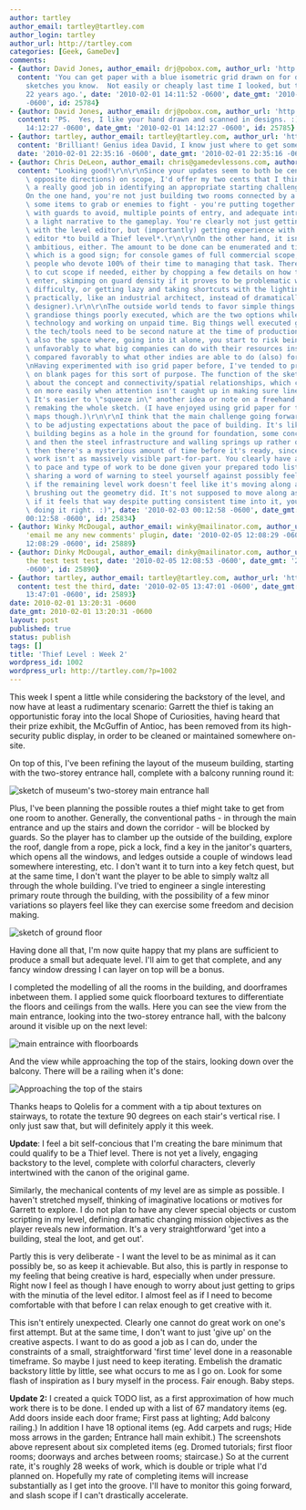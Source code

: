 ```yaml
---
author: tartley
author_email: tartley@tartley.com
author_login: tartley
author_url: http://tartley.com
categories: [Geek, GameDev]
comments:
- {author: David Jones, author_email: drj@pobox.com, author_url: 'http://drj11.wordpress.com/',
  content: 'You can get paper with a blue isometric grid drawn on for doing your isometric
    sketches you know.  Not easily or cheaply last time I looked, but that was about
    22 years ago.', date: '2010-02-01 14:11:52 -0600', date_gmt: '2010-02-01 14:11:52
    -0600', id: 25784}
- {author: David Jones, author_email: drj@pobox.com, author_url: 'http://drj11.wordpress.com/',
  content: 'PS.  Yes, I like your hand drawn and scanned in designs. :)', date: '2010-02-01
    14:12:27 -0600', date_gmt: '2010-02-01 14:12:27 -0600', id: 25785}
- {author: tartley, author_email: tartley@tartley.com, author_url: 'http://tartley.com',
  content: 'Brilliant! Genius idea David, I know just where to get some. Thanks!',
  date: '2010-02-01 22:35:16 -0600', date_gmt: '2010-02-01 22:35:16 -0600', id: 25796}
- {author: Chris DeLeon, author_email: chris@gamedevlessons.com, author_url: 'http://www.cdgdl.com/?page=about',
  content: "Looking good!\r\n\r\nSince your updates seem to both be centered (from\
    \ opposite directions) on scope, I'd offer my two cents that I think you've done\
    \ a really good job in identifying an appropriate starting challenge.\r\n\r\n\
    On the one hand, you're not just building two rooms connected by a hallway with\
    \ some items to grab or enemies to fight - you're putting together a genuine building\
    \ with guards to avoid, multiple points of entry, and adequate intricacy to attach\
    \ a light narrative to the gameplay. You're clearly not just getting experience\
    \ with the level editor, but (importantly) getting experience with using the level\
    \ editor *to build a Thief level*.\r\n\r\nOn the other hand, it isn't hopelessly\
    \ ambitious, either. The amount to be done can be enumerated and time estimated,\
    \ which is a good sign; for console games of full commercial scope, there are\
    \ people who devote 100% of their time to managing that task. There's also room\
    \ to cut scope if needed, either by chopping a few details on how the player could\
    \ enter, skimping on guard density if it proves to be problematic when tuning\
    \ difficulty, or getting lazy and taking shortcuts with the lighting (by thinking\
    \ practically, like an industrial architect, instead of dramatically, like a set\
    \ designer).\r\n\r\nThe outside world tends to favor simple things done well than\
    \ grandiose things poorly executed, which are the two options while learning a\
    \ technology and working on unpaid time. Big things well executed generally means\
    \ the tech/tools need to be second nature at the time of production, and that's\
    \ also the space where, going into it alone, you start to risk being compared\
    \ unfavorably to what big companies can do with their resources instead of being\
    \ compared favorably to what other indies are able to do (also) for free.\r\n\r\
    \nHaving experimented with iso grid paper before, I've tended to prefer freehanding\
    \ on blank pages for this sort of purpose. The function of the sketches is more\
    \ about the concept and connectivity/spatial relationships, which can be iterated\
    \ on more easily when attention isn't caught up in making sure lines meet up.\
    \ It's easier to \"squeeze in\" another idea or note on a freehand drawing without\
    \ remaking the whole sketch. (I have enjoyed using grid paper for tile-based game\
    \ maps though.)\r\n\r\nI think that the main challenge going forward is going\
    \ to be adjusting expectations about the pace of building. It's like how a real\
    \ building begins as a hole in the ground for foundation, some concrete gets poured,\
    \ and then the steel infrastructure and walling springs up rather quickly... but\
    \ then there's a mysterious amount of time before it's ready, since the detail\
    \ work isn't as massively visible part-for-part. You clearly have a sense of how\
    \ to pace and type of work to be done given your prepared todo list, I'm just\
    \ sharing a word of warning to steel yourself against possibly feeling discouraged\
    \ if the remaining level work doesn't feel like it's moving along as quickly as\
    \ brushing out the geometry did. It's not supposed to move along as quickly, so\
    \ if it feels that way despite putting consistent time into it, you're probably\
    \ doing it right. :)", date: '2010-02-03 00:12:58 -0600', date_gmt: '2010-02-03
    00:12:58 -0600', id: 25834}
- {author: Winky McDougal, author_email: winky@mailinator.com, author_url: '', content: testing
    'email me any new comments' plugin, date: '2010-02-05 12:08:29 -0600', date_gmt: '2010-02-05
    12:08:29 -0600', id: 25889}
- {author: Dinky McDougal, author_email: dinky@mailinator.com, author_url: '', content: here's
    the test test test, date: '2010-02-05 12:08:53 -0600', date_gmt: '2010-02-05 12:08:53
    -0600', id: 25890}
- {author: tartley, author_email: tartley@tartley.com, author_url: 'http://tartley.com',
  content: test the third, date: '2010-02-05 13:47:01 -0600', date_gmt: '2010-02-05
    13:47:01 -0600', id: 25893}
date: 2010-02-01 13:20:31 -0600
date_gmt: 2010-02-01 13:20:31 -0600
layout: post
published: true
status: publish
tags: []
title: 'Thief Level : Week 2'
wordpress_id: 1002
wordpress_url: http://tartley.com/?p=1002
---
```


This week I spent a little while considering the backstory of the level,
and now have at least a rudimentary scenario: Garrett the thief is
taking an opportunistic foray into the local Shope of Curiosities,
having heard that their prize exhibit, the McGuffin of Antioc, has been
removed from its high-security public display, in order to be cleaned or
maintained somewhere on-site.

On top of this, I've been refining the layout of the museum building,
starting with the two-storey entrance hall, complete with a balcony
running round it:

![sketch of museum's two-storey main entrance hall](/assets/2010/02/w02-sketch-entrance.jpg)

Plus, I've been planning the possible routes a thief might take to get
from one room to another. Generally, the conventional paths - in through
the main entrance and up the stairs and down the corridor - will be
blocked by guards. So the player has to clamber up the outside of the
building, explore the roof, dangle from a rope, pick a lock, find a key
in the janitor's quarters, which opens all the windows, and ledges
outside a couple of windows lead somewhere interesting, etc. I don't
want it to turn into a key fetch quest, but at the same time, I don't
want the player to be able to simply waltz all through the whole
building. I've tried to engineer a single interesting primary route
through the building, with the possibility of a few minor variations so
players feel like they can exercise some freedom and decision making.

![sketch of ground floor](/assets/2010/02/w02-sketch-ground-floor.jpg)

Having done all that, I'm now quite happy that my plans are sufficient
to produce a small but adequate level. I'll aim to get that complete,
and any fancy window dressing I can layer on top will be a bonus.

I completed the modelling of all the rooms in the building, and
doorframes inbetween them. I applied some quick floorboard textures to
differentiate the floors and ceilings from the walls. Here you can see
the view from the main entrance, looking into the two-storey entrance
hall, with the balcony around it visible up on the next level:

![main entraince with floorboards](/assets/2010/02/w02-main-entrance.jpg)

And the view while approaching the top of the stairs, looking down over
the balcony. There will be a railing when it's done:

![Approaching the top of the stairs](/assets/2010/02/w02-top-of-stairs-balcony.jpg)

Thanks heaps to Qolelis for a comment with a tip about textures on
stairways, to rotate the texture 90 degrees on each stair's vertical
rise. I only just saw that, but will definitely apply it this week.

**Update**: I feel a bit self-concious that I'm creating the bare
minimum that could qualify to be a Thief level. There is not yet a
lively, engaging backstory to the level, complete with colorful
characters, cleverly intertwined with the canon of the original game.

Similarly, the mechanical contents of my level are as simple as
possible. I haven't stretched myself, thinking of imaginative locations
or motives for Garrett to explore. I do not plan to have any clever
special objects or custom scripting in my level, defining dramatic
changing mission objectives as the player reveals new information. It's
a very straightforward 'get into a building, steal the loot, and get
out'.

Partly this is very deliberate - I want the level to be as minimal as it
can possibly be, so as keep it achievable. But also, this is partly in
response to my feeling that being creative is hard, especially when
under pressure. Right now I feel as though I have enough to worry about
just getting to grips with the minutia of the level editor. I almost
feel as if I need to become comfortable with that before I can relax
enough to get creative with it.

This isn't entirely unexpected. Clearly one cannot do great work on
one's first attempt. But at the same time, I don't want to just 'give
up' on the creative aspects. I want to do as good a job as I can do,
under the constraints of a small, straightforward 'first time' level
done in a reasonable timeframe. So maybe I just need to keep iterating.
Embelish the dramatic backstory little by little, see what occurs to me
as I go on. Look for some flash of inspiration as I bury myself in the
process. Fair enough. Baby steps.

**Update 2:** I created a quick TODO list, as a first approximation of
how much work there is to be done. I ended up with a list of 67
mandatory items (eg. Add doors inside each door frame; First pass at
lighting; Add balcony railing.) In addition I have 18 optional items
(eg. Add carpets and rugs; Hide moss arrows in the garden; Entrance hall
main exhibit.) The screenshots above represent about six completed items
(eg. Dromed tutorials; first floor rooms; doorways and arches between
rooms; staircase.) So at the current rate, it's roughly 28 weeks of
work, which is double or triple what I'd planned on. Hopefully my rate
of completing items will increase substantially as I get into the
groove. I'll have to monitor this going forward, and slash scope if I
can't drastically accelerate.
